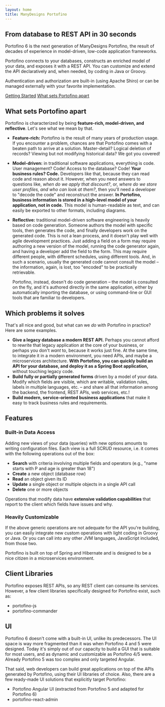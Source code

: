 ```yaml
---
layout: home
title: ManyDesigns Portofino
---
```


## From database to REST API in 30 seconds

Portofino 6 is the next generation of ManyDesigns Portofino, the result of decades of experience in model-driven, 
low-code application frameworks.

Portofino connects to your databases, constructs an enriched model of your data, and exposes it with a REST API. You can
customize and extend the API declaratively and, when needed, by coding in Java or Groovy.

Authentication and authorization are built-in (using Apache Shiro) or can be managed externally with your favorite 
implementation.

<a class="btn btn-success" role="button" href="getting-started">Getting Started</a> 
<a class="btn btn-primary" role="button" href="#what-sets-portofino-apart">What sets Portofino apart</a>

## What sets Portofino apart

Portofino is characterized by being **feature-rich, model-driven, and reflective**. Let's see what we mean by that.

* **Feature-rich:** Portofino is the result of many years of production usage. If you encounter a problem, chances are 
  that Portofino comes with a beaten path to arrive at a solution. Master-detail? Logical deletion of records? 
  Viewing but not modifying historical data? We got you covered!
* **Model-driven:** in traditional software applications, everything is code. User management? Code! Access to the 
  database? Code! **Your business rules? Code.** Developers like that, because they can read code and reason about it. 
  However, when you need answers to questions like, *when do we apply that discount?*, or, *where do we store user profiles, 
  and who can look at them?*, then you'll need a developer to "decode the code" and reconstruct the answer.
  **In Portofino, business information is stored in a high-level model of your application, not in code.** This model
  is human-readable as text, and can easily be exported to other formats, including diagrams.
* **Reflective:** traditional model-driven software engineering is heavily based on code generation. Someone authors the
  model with specific tools, then generates the code, and finally developers work on the generated code.
  This is not a lean process, and it doesn't play well with agile development practices. Just adding a field on a form
  may require authoring a new version of the model, running the code generator again, and having a developer add the 
  field to the form. This may require different people, with different schedules, using different tools. 
  And, in such a scenario, usually the generated code cannot consult the model – the information, again, is lost, too
  "encoded" to be practically retrievable.
  
  Portofino, instead, doesn't do code generation – the model is consulted on the fly, and it's authored directly in the
  same application, either by automatically importing the database, or using command-line or GUI tools that are
  familiar to developers.

## Which problems it solves

That's all nice and good, but what can we *do* with Portofino in practice? Here are some examples.

* **Give a legacy database a modern REST API.** Perhaps you cannot afford to rewrite that legacy application at the core
  of your business, or perhaps you don't *want* to, because it works just fine. At the same time, to integrate it in a 
  modern environment, you need APIs, and maybe a microservices architecture. **With Portofino, you can quickly 
  build an API for your database, and deploy it as a Spring Boot application,** without touching legacy code.
* **Build fully or partially generated forms** driven by a model of your data. Modify which fields are visible, which 
  are writable, validation rules, labels in multiple languages, etc. – and share all that information among the backend, 
  the frontend, REST APIs, web services, etc.!
* **Build modern, service-oriented business applications** that make it easy to track business rules and requirements.

## Features

### Built-in Data Access

Adding new views of your data (queries) with new options amounts to writing configuration files. Each view is a full
SCRUD resource, i.e. it comes with the following operations out of the box:
- **Search** with criteria involving multiple fields and operators (e.g., "name starts with P and age is greater than 18")
- **Create** a new object (database row)
- **Read** an object given its ID
- **Update** a single object or multiple objects in a single API call
- **Delete** one or more objects

Operations that modify data have **extensive validation capabilities** that report to the client which fields have issues and why.

### Heavily Customizable

If the above generic operations are not adequate for the API you're building, you can easily integrate new custom 
operations with light coding in Groovy or Java. Or you can call into any other JVM languages, JavaScript included, 
from those two.

Portofino is built on top of Spring and Hibernate and is designed to be a nice citizen in a microservices environment.

## Client Libraries

Portofino exposes REST APIs, so any REST client can consume its services. However, a few client libraries specifically
designed for Portofino exist, such as:

 * portofino-js
 * portofino-commander

## UI

Portofino 6 doesn't come with a built-in UI, unlike its predecessors. The UI space is way more fragmented than it was 
when Portofino 4 and 5 were designed. Today it's simply out of our capacity to build a GUI that is suitable for most
users, and as dynamic and customizable as Portofino 4/5 were. Already Portofino 5 was too complex and only targeted 
Angular.

That said, web developers can build great applications on top of the APIs generated by Portofino, using their UI
libraries of choice. Also, there are a few ready-made UI solutions that explicitly target Portofino:
 * Portofino Angular UI (extracted from Portofino 5 and adapted for Portofino 6)
 * portofino-react-admin 
